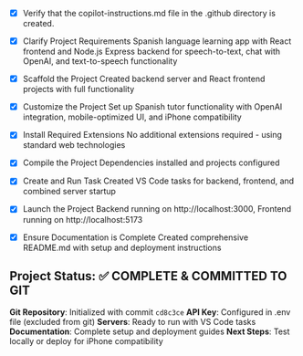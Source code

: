 <!-- Use this file to provide workspace-specific custom instructions to Copilot. For more details, visit https://code.visualstudio.com/docs/copilot/copilot-customization#_use-a-githubcopilotinstructionsmd-file -->
- [x] Verify that the copilot-instructions.md file in the .github directory is created.

- [x] Clarify Project Requirements
	Spanish language learning app with React frontend and Node.js Express backend for speech-to-text, chat with OpenAI, and text-to-speech functionality

- [x] Scaffold the Project
	Created backend server and React frontend projects with full functionality

- [x] Customize the Project
	Set up Spanish tutor functionality with OpenAI integration, mobile-optimized UI, and iPhone compatibility

- [x] Install Required Extensions
	No additional extensions required - using standard web technologies

- [x] Compile the Project
	Dependencies installed and projects configured

- [x] Create and Run Task
	Created VS Code tasks for backend, frontend, and combined server startup

- [x] Launch the Project
	Backend running on http://localhost:3000, Frontend running on http://localhost:5173

- [x] Ensure Documentation is Complete
	Created comprehensive README.md with setup and deployment instructions

## Project Status: ✅ COMPLETE & COMMITTED TO GIT

**Git Repository**: Initialized with commit `cd8c3ce`
**API Key**: Configured in .env file (excluded from git)
**Servers**: Ready to run with VS Code tasks
**Documentation**: Complete setup and deployment guides
**Next Steps**: Test locally or deploy for iPhone compatibility
